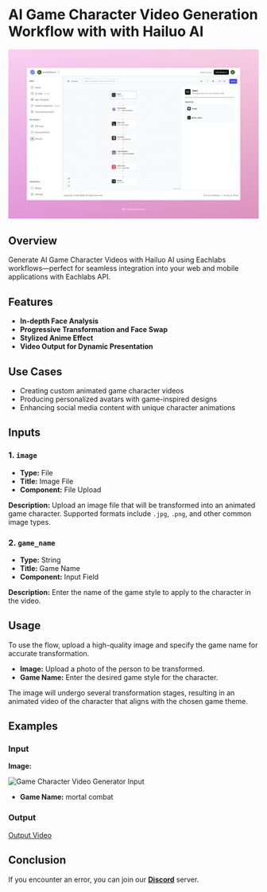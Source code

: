 # AI Game Character Video Generation Workflow with with Hailuo AI
<img src="images/game-video-generator-hailuo-full.jpeg" alt="AI Game Character Video Generation Workflow with with Hailuo AI"/>

## Overview
Generate AI Game Character Videos with Hailuo AI using Eachlabs workflows—perfect for seamless integration into your web and mobile applications with Eachlabs API.

## Features
- **In-depth Face Analysis**
- **Progressive Transformation and Face Swap**
- **Stylized Anime Effect**
- **Video Output for Dynamic Presentation**

## Use Cases
- Creating custom animated game character videos
- Producing personalized avatars with game-inspired designs
- Enhancing social media content with unique character animations


## Inputs

### 1. `image`
- **Type:** File
- **Title:** Image File
- **Component:** File Upload

**Description:** Upload an image file that will be transformed into an animated game character. Supported formats include `.jpg`, `.png`, and other common image types.

### 2. `game_name`
- **Type:** String
- **Title:** Game Name
- **Component:** Input Field

**Description:** Enter the name of the game style to apply to the character in the video.

## Usage

To use the flow, upload a high-quality image and specify the game name for accurate transformation.

- **Image:** Upload a photo of the person to be transformed.
- **Game Name:** Enter the desired game style for the character.

The image will undergo several transformation stages, resulting in an animated video of the character that aligns with the chosen game theme.

## Examples

### Input

**Image:**


<img src="https://storage.googleapis.com/magicpoint/models/women.png" alt="Game Character Video Generator  Input" width="300">

- **Game Name:** mortal combat

### Output
[Output Video](https://storage.googleapis.com/magicpoint/github-outputs/game-character-video-generator-hailuo-github-output.mp4)

## Conclusion

If you encounter an error, you can join our <b><a href="https://discord.com/invite/yzZD4ZxBPt" target="_blank">Discord</a></b> server.
